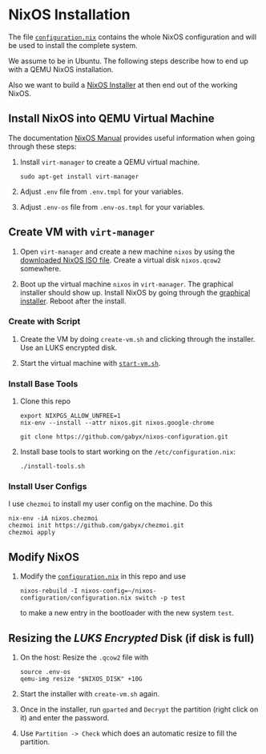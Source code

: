 # NixOS Installation

The file [`configuration.nix`](configuration.nix) contains the whole NixOS
configuration and will be used to install the complete system.

We assume to be in Ubuntu. The following steps describe how to end up with a
QEMU NixOS installation.

Also we want to build a
[NixOS Installer](https://nixos.wiki/wiki/Creating_a_NixOS_live_CD) at then end
out of the working NixOS.

## Install NixOS into QEMU Virtual Machine

The documentation [NixOS Manual](https://nixos.org/manual/nixos/stable) provides
useful information when going through these steps:

1. Install `virt-manager` to create a QEMU virtual machine.

   ```shell
   sudo apt-get install virt-manager
   ```

1. Adjust `.env` file from `.env.tmpl` for your variables.
1. Adjust `.env-os` file from `.env-os.tmpl` for your variables.

## Create VM with `virt-manager`

1. Open `virt-manager` and create a new machine `nixos` by using the
   [downloaded NixOS ISO file](https://channels.nixos.org/nixos-23.05/latest-nixos-gnome-x86_64-linux.iso).
   Create a virtual disk `nixos.qcow2` somewhere.

1. Boot up the virtual machine `nixos` in `virt-manager`. The graphical
   installer should show up. Install NixOS by going through the
   [graphical installer](https://nixos.org/manual/nixos/stable/#sec-installation-graphical).
   Reboot after the install.

### Create with Script

1. Create the VM by doing `create-vm.sh` and clicking through the installer. Use
   an LUKS encrypted disk.

1. Start the virtual machine with [`start-vm.sh`](start-vm.sh).

### Install Base Tools

1. Clone this repo

   ```shell
   export NIXPGS_ALLOW_UNFREE=1
   nix-env --install --attr nixos.git nixos.google-chrome

   git clone https://github.com/gabyx/nixos-configuration.git
   ```

1. Install base tools to start working on the `/etc/configuration.nix`:

   ```shell
   ./install-tools.sh
   ```

### Install User Configs

I use `chezmoi` to install my user config on the machine. Do this

```shell
nix-env -iA nixos.chezmoi
chezmoi init https://github.com/gabyx/chezmoi.git
chezmoi apply
```

## Modify NixOS

1. Modify the [`configuration.nix`](configuration.nix) in this repo and use

   ```shell
   nixos-rebuild -I nixos-config=~/nixos-configuration/configuration.nix switch -p test
   ```

   to make a new entry in the bootloader with the new system `test`.

## Resizing the _LUKS Encrypted_ Disk (if disk is full)

1. On the host: Resize the `.qcow2` file with

   ```shell
   source .env-os
   qemu-img resize "$NIXOS_DISK" +10G
   ```

1. Start the installer with `create-vm.sh` again.
1. Once in the installer, run `gparted` and `Decrypt` the partition (right click
   on it) and enter the password.
1. Use `Partition -> Check` which does an automatic resize to fill the
   partition.
